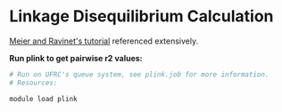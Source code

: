 # Linkage Disequilibrium Calculation

[Meier and Ravinet's tutorial](https://speciationgenomics.github.io/ld_decay/) referenced extensively.

**Run plink to get pairwise r2 values:**
```bash
# Run on UFRC's queue system, see plink.job for more information.
# Resources:

module load plink


```